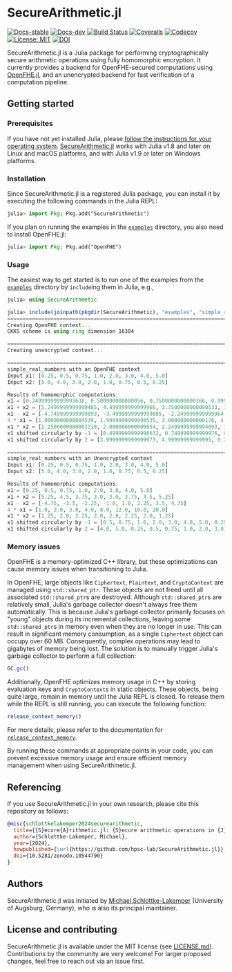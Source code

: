 # SecureArithmetic.jl

[![Docs-stable](https://img.shields.io/badge/docs-stable-blue.svg)](https://hpsc-lab.github.io/SecureArithmetic.jl/stable)
[![Docs-dev](https://img.shields.io/badge/docs-dev-blue.svg)](https://hpsc-lab.github.io/SecureArithmetic.jl/dev)
[![Build Status](https://github.com/hpsc-lab/SecureArithmetic.jl/workflows/CI/badge.svg)](https://github.com/hpsc-lab/SecureArithmetic.jl/actions?query=workflow%3ACI)
[![Coveralls](https://coveralls.io/repos/github/hpsc-lab/SecureArithmetic.jl/badge.svg)](https://coveralls.io/github/hpsc-lab/SecureArithmetic.jl)
[![Codecov](https://codecov.io/gh/hpsc-lab/SecureArithmetic.jl/branch/main/graph/badge.svg)](https://codecov.io/gh/hpsc-lab/SecureArithmetic.jl)
[![License: MIT](https://img.shields.io/badge/License-MIT-success.svg)](https://opensource.org/license/mit/)
[![DOI](https://zenodo.org/badge/DOI/10.5281/zenodo.10544790.svg)](https://doi.org/10.5281/zenodo.10544790)

SecureArithmetic.jl is a Julia package for performing cryptographically secure arithmetic
operations using fully homomorphic encryption. It currently provides a backend for
OpenFHE-secured computations using [OpenFHE.jl](https://github.com/hpsc-lab/OpenFHE.jl), and
an unencrypted backend for fast verification of a computation pipeline.


## Getting started

### Prerequisites
If you have not yet installed Julia, please [follow the instructions for your
operating system](https://julialang.org/downloads/platform/).
[SecureArithmetic.jl](https://github.com/hpsc-lab/SecureArithmetic.jl) works with Julia v1.8
and later on Linux and macOS platforms, and with Julia v1.9 or later on Windows platforms.

### Installation
Since SecureArithmetic.jl  is a registered Julia package, you can install it by executing
the following commands in the Julia REPL:
```julia
julia> import Pkg; Pkg.add("SecureArithmetic")
```
If you plan on running the examples in the
[`examples`](https://github.com/hpsc-lab/SecureArithmetic.jl/tree/main/examples) directory,
you also need to install OpenFHE.jl:
```julia
julia> import Pkg; Pkg.add("OpenFHE")
```

### Usage
The easiest way to get started is to run one of the examples from the
[`examples`](https://github.com/hpsc-lab/SecureArithmetic.jl/tree/main/examples) directory by
`include`ing them in Julia, e.g.,
```julia
julia> using SecureArithmetic

julia> include(joinpath(pkgdir(SecureArithmetic), "examples", "simple_real_numbers.jl"))
================================================================================
Creating OpenFHE context...
CKKS scheme is using ring dimension 16384

================================================================================
Creating unencrypted context...

================================================================================
simple_real_numbers with an OpenFHE context
Input x1: [0.25, 0.5, 0.75, 1.0, 2.0, 3.0, 4.0, 5.0]
Input x2: [5.0, 4.0, 3.0, 2.0, 1.0, 0.75, 0.5, 0.25]

Results of homomorphic computations:
x1 = [0.24999999999993638, 0.500000000000056, 0.7500000000000366, 0.9999999999999498, 2.0000000000000333, 3.0000000000000675, 3.9999999999999902, 4.99999999999997]
x1 + x2 = [5.2499999999999485, 4.499999999999966, 3.7500000000000533, 3.0000000000000466, 3.000000000000019, 3.7499999999999836, 4.499999999999986, 5.249999999999975]
x1 - x2 = [-4.749999999999893, -3.4999999999999805, -2.249999999999964, -0.9999999999998668, 0.9999999999999534, 2.249999999999984, 3.5000000000000973, 4.749999999999956]
4 * x1 = [1.0000000000004539, 1.9999999999998535, 3.000000000000176, 4.000000000000274, 7.999999999998697, 12.000000000000373, 15.999999999998332, 20.00000000000011]
x1 * x2 = [1.2500000000002318, 2.000000000000054, 2.2499999999994893, 1.9999999999998272, 2.000000000000205, 2.25000000000003, 1.9999999999997906, 1.2499999999996558]
x1 shifted circularly by -1 = [0.4999999999998632, 0.749999999999976, 0.9999999999999369, 1.9999999999999858, 2.9999999999998677, 4.000000000000045, 5.000000000000059, 0.25000000000002087]
x1 shifted circularly by 2 = [3.9999999999999973, 4.99999999999995, 0.2499999999999567, 0.49999999999996825, 0.7500000000000793, 0.9999999999998956, 2.00000000000004, 2.999999999999985]

================================================================================
simple_real_numbers with an Unencrypted context
Input x1: [0.25, 0.5, 0.75, 1.0, 2.0, 3.0, 4.0, 5.0]
Input x2: [5.0, 4.0, 3.0, 2.0, 1.0, 0.75, 0.5, 0.25]

Results of homomorphic computations:
x1 = [0.25, 0.5, 0.75, 1.0, 2.0, 3.0, 4.0, 5.0]
x1 + x2 = [5.25, 4.5, 3.75, 3.0, 3.0, 3.75, 4.5, 5.25]
x1 - x2 = [-4.75, -3.5, -2.25, -1.0, 1.0, 2.25, 3.5, 4.75]
4 * x1 = [1.0, 2.0, 3.0, 4.0, 8.0, 12.0, 16.0, 20.0]
x1 * x2 = [1.25, 2.0, 2.25, 2.0, 2.0, 2.25, 2.0, 1.25]
x1 shifted circularly by -1 = [0.5, 0.75, 1.0, 2.0, 3.0, 4.0, 5.0, 0.25]
x1 shifted circularly by 2 = [4.0, 5.0, 0.25, 0.5, 0.75, 1.0, 2.0, 3.0]
```

### Memory issues
OpenFHE is a memory-optimized C++ library, but these optimizations can cause
memory issues when transitioning to Julia.

In OpenFHE, large objects like `Ciphertext`, `Plaintext`, and `CryptoContext` are managed using
`std::shared_ptr`. These objects are not freed until all associated `std::shared_ptr`s are
destroyed. Although `std::shared_ptr`s are relatively small, Julia's garbage collector doesn't
always free them automatically. This is because Julia's garbage collector primarily focuses on
"young" objects during its incremental collections, leaving some `std::shared_ptr`s in memory
even when they are no longer in use. This can result in significant memory consumption, as a single
`Ciphertext` object can occupy over 60 MB. Consequently, complex operations may lead to gigabytes
of memory being lost. The solution is to manually trigger Julia's garbage collector to perform a
full collection:
```julia
GC.gc()
```

Additionally, OpenFHE optimizes memory usage in C++ by storing evaluation keys and `CryptoContext`s
in static objects. These objects, being quite large, remain in memory until the Julia REPL is
closed. To release them while the REPL is still running, you can execute the following function:
```julia
release_context_memory()
```

For more details, please refer to the documentation for [`release_context_memory`](@ref).

By running these commands at appropriate points in your code, you can prevent excessive memory
usage and ensure efficient memory management when using SecureArithmetic.jl.


## Referencing
If you use SecureArithmetic.jl in your own research, please cite this repository as follows:
```bibtex
@misc{schlottkelakemper2024securearithmetic,
  title={{S}ecure{A}rithmetic.jl: {S}ecure arithmetic operations in {J}ulia using fully homomorphic encryption},
  author={Schlottke-Lakemper, Michael},
  year={2024},
  howpublished={\url{https://github.com/hpsc-lab/SecureArithmetic.jl}},
  doi={10.5281/zenodo.10544790}
}
```


## Authors
SecureArithmetic.jl was initiated by [Michael Schlottke-Lakemper](https://www.uni-augsburg.de/fakultaet/mntf/math/prof/hpsc)
(University of Augsburg, Germany), who is also its principal maintainer.


## License and contributing
SecureArithmetic.jl is available under the MIT license (see [LICENSE.md](LICENSE.md)).
Contributions by the community are very welcome! For larger proposed changes, feel free
to reach out via an issue first.

